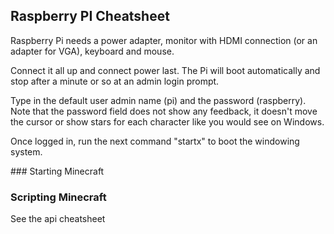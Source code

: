 ## Raspberry PI Cheatsheet

Raspberry Pi needs a power adapter, monitor with HDMI connection (or an adapter for VGA), keyboard and mouse.

Connect it all up and connect power last. The Pi will boot automatically and stop after a minute or so
at an admin login prompt.

Type in the default user admin name (pi) and the password (raspberry). Note that
the password field does not show any feedback, it doesn't move the cursor or show
stars for each character like you would see on Windows.

Once logged in, run the next command "startx" to boot the windowing system.


### Starting Minecraft


### Scripting Minecraft

See the api cheatsheet
